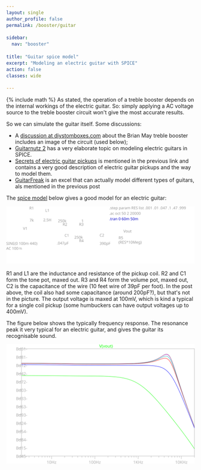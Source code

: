 ```yaml
---
layout: single
author_profile: false
permalink: /booster/guitar

sidebar:
  nav: "booster"

title: "Guitar spice model"
excerpt: "Modeling an electric guitar with SPICE"
action: false
classes: wide

---
```

{% include math %}
As stated, the operation of a treble booster depends on the internal workings of the electric guitar. So: simply applying a AC voltage source to the treble booster circuit won't give the most accurate results.

So we can simulate the guitar itself. Some discussions:
- A [discussion at diystomboxes.com](https://www.diystompboxes.com/smfforum/index.php?PHPSESSID=h84so7jm7q0v7josu9kvu4rnp6&topic=112790.0) about the Brian May treble booster includes an image of the circuit (used below);
- [Guitarnutz 2](https://guitarnuts2.proboards.com/thread/7842/modeling-electric-guitar-ltspice) has a very elaborate topic on modeling electric guitars in SPICE.
- [Secrets of electric guitar pickups](http://buildyourguitar.com/resources/lemme/) is mentioned in the previous link and contains a very good description of electric guitar pickups and the way to model them.
- [GuitarFreak](https://guitarnuts2.proboards.com/thread/3627/guitarfreak-guitar-frequency-response-calculator) is an excel that can actually model different types of guitars, als mentioned in the previous post

The [spice model](/assets/spice/booster/guitar.asc) below gives a good model for an electric guitar:

![](/assets/images/booster/guitar.svg)

R1 and L1 are the inductance and resistance of the pickup coil. R2 and C1 form the tone pot, maxed out. R3 and R4 form the volume pot, maxed out, C2 is the capacitance of the wire (10 feet wire of 39pF per foot). In the post above, the coil also had some capacitance (around 200pF?), but that's not in the picture. The output voltage is maxed at 100mV, which is kind a typical for a single coil pickup (some humbuckers can have output voltages up to 400mV).

The figure below shows the typically frequency response. The resonance peak it very typical for an electric guitar, and gives the guitar its recognisable sound.

![](/assets/images/booster/guitar-output.svg)
